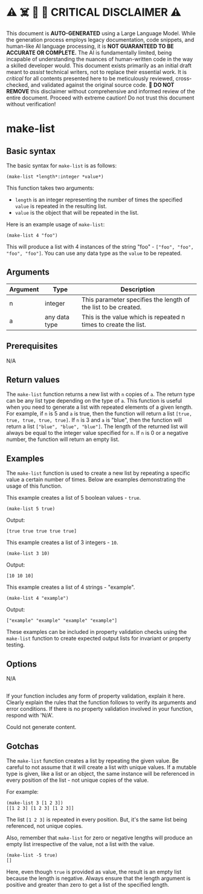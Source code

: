 
# ⚠️ ☠️ 🔮 🤖 CRITICAL DISCLAIMER ⚠️

 
This document is **AUTO-GENERATED** using a Large Language Model. While the generation process employs legacy documentation, code snippets, and human-like AI language processing, it is **NOT GUARANTEED TO BE ACCURATE OR COMPLETE.** The AI is fundamentally limited, being incapable of understanding the nuances of human-written code in the way a skilled developer would. This document exists primarily as an initial draft meant to *assist* technical writers, not to replace their essential work. It is *critical* for all contents presented here to be meticulously reviewed, cross-checked, and validated against the original source code. 🚫 **DO NOT REMOVE** this disclaimer without comprehensive and informed review of the entire document. Proceed with extreme caution! Do not trust this document without verification!

# make-list

## Basic syntax

The basic syntax for `make-list` is as follows:

```pact
(make-list *length*:integer *value*)
```

This function takes two arguments:

* `length` is an integer representing the number of times the specified `value` is repeated in the resulting list.
* `value` is the object that will be repeated in the list.

Here is an example usage of `make-list`:

```pact
(make-list 4 "foo")
```

This will produce a list with 4 instances of the string "foo" - `["foo", "foo", "foo", "foo"]`. You can use any data type as the `value` to be repeated.

## Arguments

| Argument | Type | Description |
| --- | --- | --- |
| n | integer | This parameter specifies the length of the list to be created. |
| a | any data type | This is the value which is repeated n times to create the list. |

## Prerequisites

N/A

## Return values

The `make-list` function returns a new list with `n` copies of `a`. The return type can be any list type depending on the type of `a`. This function is useful when you need to generate a list with repeated elements of a given length. For example, if `n` is 5 and `a` is true, then the function will return a list `[true, true, true, true, true]`. If `n` is 3 and `a` is "blue", then the function will return a list `["blue", "blue", "blue"]`. The length of the returned list will always be equal to the integer value specified for `n`. If `n` is 0 or a negative number, the function will return an empty list.

## Examples

The `make-list` function is used to create a new list by repeating a specific value a certain number of times. Below are examples demonstrating the usage of this function. 

This example creates a list of 5 boolean values - `true`.

```pact
(make-list 5 true)
```
Output:

```pact
[true true true true true]
```

This example creates a list of 3 integers - `10`.

```pact
(make-list 3 10)
```
Output:

```pact
[10 10 10]
```

This example creates a list of 4 strings - "example".

```pact
(make-list 4 "example")
```
Output:

```pact
["example" "example" "example" "example"]
```

These examples can be included in property validation checks using the `make-list` function to create expected output lists for invariant or property testing.

## Options

N/A

## 
If your function includes any form of property validation, explain it here. Clearly explain the rules that the function follows to verify its arguments and error conditions. If there is no property validation involved in your function, respond with 'N/A'.


Could not generate content.
## Gotchas

The `make-list` function creates a list by repeating the given value. Be careful to not assume that it will create a list with unique values. If a mutable type is given, like a list or an object, the same instance will be referenced in every position of the list - not unique copies of the value.

For example:

```pact
(make-list 3 [1 2 3])
[[1 2 3] [1 2 3] [1 2 3]]
```

The list `[1 2 3]` is repeated in every position. But, it's the same list being referenced, not unique copies.

Also, remember that `make-list` for zero or negative lengths will produce an empty list irrespective of the value, not a list with the value.

```pact
(make-list -5 true)
[]
```
Here, even though `true` is provided as value, the result is an empty list because the length is negative. Always ensure that the length argument is positive and greater than zero to get a list of the specified length.

